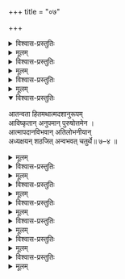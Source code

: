 +++
title = "०७"

+++

<details><summary>विश्वास-प्रस्तुतिः</summary>

आद्ये मुनिः स शतकस्य तु सप्तमस्य  
तस्मिन् अपि प्रपदने विफले विषण्णः ।  
ईशेन पातितम् इव स्वम् अवेक्ष्य गर्ते  
तस्मै स्वभीतिम् अवदत् विषयेन्द्रियेभ्यः॥ ७–१ ॥
</details>

<details><summary>मूलम्</summary>

आद्ये मुनिः स शतकस्य तु सप्तमस्य  
तस्मिन् अपि प्रपदने विफले विषण्णः ।  
ईशेन पातितम् इव स्वम् अवेक्ष्य गर्ते  
तस्मै स्वभीतिम् अवदत् विषयेन्द्रियेभ्यः॥ ७–१ ॥
</details>

<details><summary>विश्वास-प्रस्तुतिः</summary>

आत्मप्रबन्धम् असमाप्य हितं जनानाम्  
आत्मेष्टम् अक्षमतया हरिणा प्रदातुम् ।  
श्रीरङ्गिणाप्यसुशकप्रशमार्थचिन्ताम्  
भूयस्तराम् अरतिमाप मुनिर् द्वितीये ॥ ७–२ ॥
</details>

<details><summary>मूलम्</summary>

आत्मप्रबन्धम् असमाप्य हितं जनानाम्  
आत्मेष्टम् अक्षमतया हरिणा प्रदातुम् ।  
श्रीरङ्गिणाप्यसुशकप्रशमार्थचिन्ताम्  
भूयस्तराम् अरतिमाप मुनिर् द्वितीये ॥ ७–२ ॥
</details>

<details><summary>विश्वास-प्रस्तुतिः</summary>

श्रीरङ्गभर्तुर्अशरण्यशरण्य भाव  
प्रस्तावलब्धध्रुतिर्अस्य गतौ स भूयः।  
स्वस्मिन् हितप्रियतरेतर निर्विशेषम्  
आसीत् आवार्य बहुलाभिरुचिः तृतीये ॥ ७–३ ॥
</details>

<details><summary>मूलम्</summary>

श्रीरङ्गभर्तुर्अशरण्यशरण्य भाव  
प्रस्तावलब्धध्रुतिर्अस्य गतौ स भूयः।  
स्वस्मिन् हितप्रियतरेतर निर्विशेषम्  
आसीत् आवार्य बहुलाभिरुचिः तृतीये ॥ ७–३ ॥
</details>

<details open><summary>विश्वास-प्रस्तुतिः</summary>

आतन्वता हितमथात्मदशानुरूपम्  
आविष्कृतान् अनुपमान् पुरुषोत्तमेन ।  
आत्मापदानविभवान् अतिलोभनीयान्  
अध्यक्षयन् शठजित् अन्वभवत् चतुर्थे॥ ७–४ ॥  

</details>

<details><summary>मूलम्</summary>

आतन्वता हितमथात्मदशानुरूपम्  
आविष्कृतान् अनुपमान् पुरुषोत्तमेन ।  
आत्मापदानविभवान् अतिलोभनीयान्  
अध्यक्षयन् शठजित् अन्वभवत् चतुर्थे॥ ७–४ ॥  

</details>


<details><summary>विश्वास-प्रस्तुतिः</summary>

आत्मैक रक्षणपरान् अवतार हेतून्  
अन्यादृशान् गुणगणान् अपहाय शौरेः ।  
अन्यत् कथम् मतिमताम् अवबोधनीयम्  
इत्यान्यपर्यम् अलुनात् अधिपञ्चमं सः ॥ ७–५ ॥
</details>

<details><summary>मूलम्</summary>

अध्यक्षयन् शठजित् अन्वभवत् चतुर्थे॥ ७–४ ॥  
आत्मैक रक्षणपरान् अवतार हेतून्  
अन्यादृशान् गुणगणान् अपहाय शौरेः ।  
अन्यत् कथम् मतिमताम् अवबोधनीयम्  
इत्यान्यपर्यम् अलुनात् अधिपञ्चमं सः ॥ ७–५ ॥
</details>

<details><summary>विश्वास-प्रस्तुतिः</summary>

तादृग्गुण प्रविशदानुभवप्रवृद्ध-  
स्वापेक्षिताभिरुचितार्ति महार्णवः सन् ।  
प्राप्यं शरण्यमपि वीक्ष्य कदानुगः स्याम्  
अङ्घ्र्योः तव इति विललाप मुनिः स षष्ठे ॥ ७–६ ॥
</details>

<details><summary>मूलम्</summary>

तादृग्गुण प्रविशदानुभवप्रवृद्ध-  
स्वापेक्षिताभिरुचितार्ति महार्णवः सन् ।  
प्राप्यं शरण्यमपि वीक्ष्य कदानुगः स्याम्  
अङ्घ्र्योः तव इति विललाप मुनिः स षष्ठे ॥ ७–६ ॥
</details>

<details><summary>विश्वास-प्रस्तुतिः</summary>

तत्प्रार्थितानधिगमेऽपि च भावनायाः  
भूम्नः पुरः स्थितमिवाननम् अच्युतस्य ।  
आलोकयन् अपि करेण न संस्पृशन् सः  
पीडाम् अवापमहतीम् अथ सप्तमेन ॥ ७–७ ॥
</details>

<details><summary>मूलम्</summary>

तत्प्रार्थितानधिगमेऽपि च भावनायाः  
भूम्नः पुरः स्थितमिवाननम् अच्युतस्य ।  
आलोकयन् अपि करेण न संस्पृशन् सः  
पीडाम् अवापमहतीम् अथ सप्तमेन ॥ ७–७ ॥
</details>

<details><summary>विश्वास-प्रस्तुतिः</summary>

सङ्गं निवर्त्य मम संसृतिमण्डले मां  
संस्थापयन् कथम् असीत्यनुचोदितेन ।  
आश्चर्यलोकतनुताम् अपि दर्शयित्वा  
विस्मारितः किल शुचं हरिणाऽष्टमेन ॥ ७–८ ॥
</details>

<details><summary>मूलम्</summary>

सङ्गं निवर्त्य मम संसृतिमण्डले मां  
संस्थापयन् कथम् असीत्यनुचोदितेन ।  
आश्चर्यलोकतनुताम् अपि दर्शयित्वा  
विस्मारितः किल शुचं हरिणाऽष्टमेन ॥ ७–८ ॥
</details>

<details><summary>विश्वास-प्रस्तुतिः</summary>

पृष्टः फलं स्ववसतेरिह दुःशकायाः  
स्वेन प्रबन्धरचनाम् फलमाह शौरिः ।  
अन्येषु सत्स्वपि तदा स्वम् अपेक्षमाणम्  
अप्रत्युपक्रियम् अमुं नवमे जगौ सः ॥ ७–९ ॥
</details>

<details><summary>मूलम्</summary>

पृष्टः फलं स्ववसतेरिह दुःशकायाः  
स्वेन प्रबन्धरचनाम् फलमाह शौरिः ।  
अन्येषु सत्स्वपि तदा स्वम् अपेक्षमाणम्  
अप्रत्युपक्रियम् अमुं नवमे जगौ सः ॥ ७–९ ॥
</details>

<details><summary>विश्वास-प्रस्तुतिः</summary>

आनन्दम् आकलयितुं कमलासखस्य  
संश्राव्य तत्करुणया स्वकृतम् प्रबन्धम् ।  
अर्हे तदादरणशालिनि दिव्यदेशे  
यात्रामनोरथम् असौ दशमे चकार ॥ ७–१० ॥
</details>

<details><summary>मूलम्</summary>

आनन्दम् आकलयितुं कमलासखस्य  
संश्राव्य तत्करुणया स्वकृतम् प्रबन्धम् ।  
अर्हे तदादरणशालिनि दिव्यदेशे  
यात्रामनोरथम् असौ दशमे चकार ॥ ७–१० ॥
</details>
